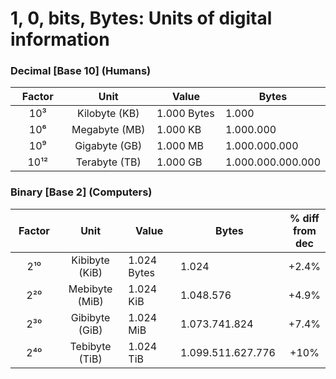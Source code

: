 # 1, 0, bits, Bytes: Units of digital information

### Decimal \[Base 10] (Humans)

<table><thead><tr><th width="115" align="center">Factor</th><th width="217" align="center">Unit</th><th width="191">Value</th><th>Bytes</th></tr></thead><tbody><tr><td align="center">10³</td><td align="center">Kilobyte (KB)</td><td>1.000 Bytes</td><td>1.000</td></tr><tr><td align="center">10⁶ </td><td align="center">Megabyte (MB)</td><td>1.000 KB</td><td>1.000.000</td></tr><tr><td align="center">10⁹</td><td align="center">Gigabyte (GB)</td><td>1.000 MB</td><td>1.000.000.000</td></tr><tr><td align="center">10¹²</td><td align="center">Terabyte (TB)</td><td>1.000 GB</td><td>1.000.000.000.000</td></tr></tbody></table>

### Binary \[Base 2] (Computers)

<table><thead><tr><th width="99" align="center">Factor</th><th width="159" align="center">Unit</th><th width="153">Value</th><th width="176">Bytes</th><th align="center">% diff from dec</th></tr></thead><tbody><tr><td align="center">2¹⁰</td><td align="center">Kibibyte (KiB)</td><td>1.024 Bytes</td><td>1.024</td><td align="center">+2.4%</td></tr><tr><td align="center">2²⁰</td><td align="center">Mebibyte (MiB)</td><td>1.024 KiB</td><td>1.048.576</td><td align="center">+4.9%</td></tr><tr><td align="center">2³⁰</td><td align="center">Gibibyte (GiB)</td><td>1.024 MiB</td><td>1.073.741.824</td><td align="center">+7.4%</td></tr><tr><td align="center">2⁴⁰</td><td align="center">Tebibyte (TiB)</td><td>1.024 TiB</td><td>1.099.511.627.776</td><td align="center">+10%</td></tr></tbody></table>
